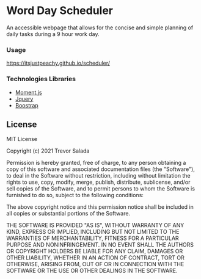 # Word Day Scheduler

An accessible webpage that allows for the concise and simple planning of daily tasks during a 9 hour work day.

### Usage
https://itsjustpeachy.github.io/scheduler/
### Technologies Libraries
 - [Moment.js](https://momentjs.com/)
 - [Jquery](https://jquery.com/)
 - [Boostrap](https://getbootstrap.com/)

## License

MIT License

Copyright (c) 2021 Trevor Salada

Permission is hereby granted, free of charge, to any person obtaining a copy
of this software and associated documentation files (the "Software"), to deal
in the Software without restriction, including without limitation the rights
to use, copy, modify, merge, publish, distribute, sublicense, and/or sell
copies of the Software, and to permit persons to whom the Software is
furnished to do so, subject to the following conditions:

The above copyright notice and this permission notice shall be included in all
copies or substantial portions of the Software.

THE SOFTWARE IS PROVIDED "AS IS", WITHOUT WARRANTY OF ANY KIND, EXPRESS OR
IMPLIED, INCLUDING BUT NOT LIMITED TO THE WARRANTIES OF MERCHANTABILITY,
FITNESS FOR A PARTICULAR PURPOSE AND NONINFRINGEMENT. IN NO EVENT SHALL THE
AUTHORS OR COPYRIGHT HOLDERS BE LIABLE FOR ANY CLAIM, DAMAGES OR OTHER
LIABILITY, WHETHER IN AN ACTION OF CONTRACT, TORT OR OTHERWISE, ARISING FROM,
OUT OF OR IN CONNECTION WITH THE SOFTWARE OR THE USE OR OTHER DEALINGS IN THE
SOFTWARE.
